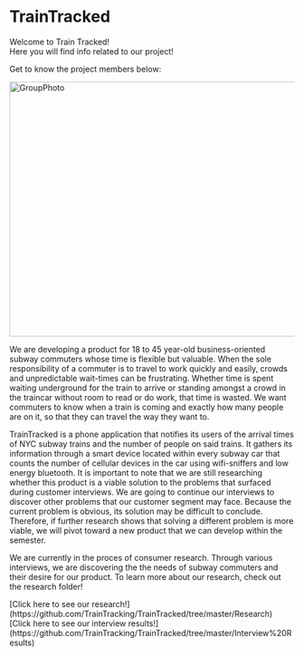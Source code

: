 # TrainTracked
<html>
<body>
    <p>Welcome to Train Tracked!<br> 
    Here you will find info related to our project!</p>
    <p> Get to know the project members below:</p>
    <img src="https://scontent.xx.fbcdn.net/hphotos-xta1/v/t34.0-12/12166439_1008915102505912_274992377_n.jpg?oh=8c9a42bdbd5a2d3fe4623f6e4234b026&oe=5621A82F" width="550" height="450" alt="GroupPhoto">
    <p></p>
    <p> We are developing a product for 18 to 45 year-old business-oriented subway commuters whose time is flexible but valuable. When the sole responsibility of a commuter is to travel to work quickly and easily, crowds and unpredictable wait-times can be frustrating. Whether time is spent waiting underground for the train to arrive or standing amongst a crowd in the traincar without room to read or do work, that time is wasted. We want commuters to know when a train is coming and exactly how many people are on it, so that they can travel the way they want to. </p>
    <p> TrainTracked is a phone application that notifies its users of the arrival times of NYC subway trains and the number of people on said trains. It gathers its information through a smart device located within every subway car that counts the number of cellular devices in the car using wifi-sniffers and low energy bluetooth. It is important to note that we are still researching whether this product is a viable solution to the problems that surfaced during customer interviews. We are going to continue our interviews to discover other problems that our customer segment may face. Because the current problem is obvious, its solution may be difficult to conclude. Therefore, if further research shows that solving a different problem is more viable, we will pivot toward a new product that we can develop within the semester.</p>
    <p> We are currently in the proces of consumer research. Through various interviews, we are discovering the the needs of subway commuters and their desire for our product. To learn more about our research, check out the research folder!</p>
[Click here to see our research!](https://github.com/TrainTracking/TrainTracked/tree/master/Research)<br>
[Click here to see our interview results!](https://github.com/TrainTracking/TrainTracked/tree/master/Interview%20Results)

</body>
</html>
